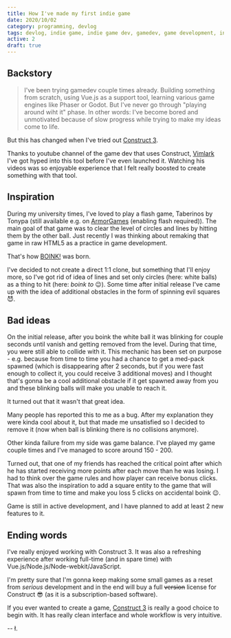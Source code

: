 ```yaml
---
title: How I've made my first indie game
date: 2020/10/02
category: programming, devlog
tags: devlog, indie game, indie game dev, gamedev, game development, indie game development, devlog, programming
active: 2
draft: true
---
```


## Backstory

> I've been trying gamedev couple times already. Building something from scratch, using Vue.js as a support tool, learning various game engines like Phaser or Godot. But I've never go through "playing around wiht it" phase. In other words: I've become bored and unmotivated because of slow progress while trying to make my ideas come to life.

But this has changed when I've tried out [Construct 3](https://construct.net).

Thanks to youtube channel of the game dev that uses Construct, [Vimlark](https://www.youtube.com/c/Vimlark) I've got hyped into this tool before I've even launched it. Watching his videos was so enjoyable experience that I felt really boosted to create something with that tool.

## Inspiration

During my university times, I've loved to play a flash game, Taberinos by Tonypa (still available e.g. on [ArmorGames](https://armorgames.com/play/5544/taberinos) (enabling flash required)). The main goal of that game was to clear the level of circles and lines by hitting them by the other ball. Just recently I was thinking about remaking that game in raw HTML5 as a practice in game development.

That's how [BOINK!](https://lukaszkups.itch.io/boink) was born.

I've decided to not create a direct 1:1 clone, but something that I'll enjoy more, so I've got rid of idea of lines and set only circles (here: white balls) as a thing to hit (here: *boink to* 😉). Some time after initial release I've came up with the idea of additional obstacles in the form of spinning evil squares 😈.

## Bad ideas

On the initial release, after you boink the white ball it was blinking for couple seconds until vanish and getting removed from the level. During that time, you were still able to collide with it. This mechanic has been set on purpose - e.g. because from time to time you had a chance to get a med-pack spawned (which is disappearing after 2 seconds, but if you were fast enough to collect it, you could receive 3 additional moves) and I thought that's gonna be a cool additional obstacle if it get spawned away from you and these blinking balls will make you unable to reach it.

It turned out that it wasn't that great idea.

Many people has reported this to me as a bug. After my explanation they were kinda cool about it, but that made me unsatisfied so I decided to remove it (now when ball is blinking there is no collisions anymore).

Other kinda failure from my side was game balance. I've played my game couple times and I've managed to score around 150 - 200.

Turned out, that one of my friends has reached the critical point after which he has started receiving more points after each move than he was losing. I had to think over the game rules and how player can receive bonus clicks. That was also the inspiration to add a square entity to the game that will spawn from time to time and make you loss 5 clicks on accidental boink 😉.

Game is still in active development, and I have planned to add at least 2 new features to it.

## Ending words

I've really enjoyed working with Construct 3. It was also a refreshing experience after working full-time (and in spare time) with Vue.js/Node.js/Node-webkit/JavaScript.

I'm pretty sure that I'm gonna keep making some small games as a reset from *serious* development and in the end will buy a full <strike>version</strike> license for Construct 😎 (as it is a subscription-based software).

If you ever wanted to create a game, [Construct 3](https://construct.net) is really a good choice to begin with. It has really clean interface and whole workflow is very intuitive.

-- ł.

